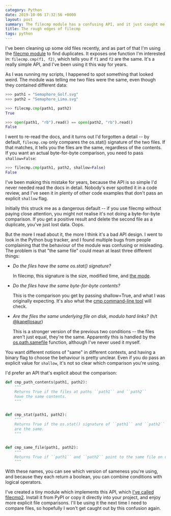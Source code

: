 ```yaml
---
category: Python
date: 2019-10-06 17:32:56 +0000
layout: post
summary: The filecmp module has a confusing API, and it just caught me out.
title: The rough edges of filecmp
tags: python
---
```


I've been cleaning up some old files recently, and as part of that I'm using the [filecmp module](https://docs.python.org/3/library/filecmp.html) to find duplicates.
It exposes one function I'm interested in: `filecmp.cmp(f1, f2)`, which tells you if `f1` and `f2` are the same.
It's a really simple API, and I've been using it this way for years.

As I was running my scripts, I happened to spot something that looked weird.
The module was telling me two files were the same, even though they contained different data:

```python
>>> path1 = "Semaphore_Golf.svg"
>>> path2 = "Semaphore_Lima.svg"

>>> filecmp.cmp(path1, path2)
True

>>> open(path1, "rb").read() == open(path2, "rb").read()
False
```

I went to re-read the docs, and it turns out I'd forgotten a detail -- by default, `filecmp.cmp` only compares the os.stat() signature of the two files.
If that matches, it tells you the files are the same, regardless of the contents.
If you want an actual byte-for-byte comparison, you need to pass `shallow=False`:

```python
>>> filecmp.cmp(path1, path2, shallow=False)
False
```

I've been making this mistake for years, because the API is so simple I'd never needed read the docs in detail.
Nobody's ever spotted it in a code review, and I've seen it in plenty of other code examples that don't pass an explicit `shallow` flag.

Initially this struck me as a dangerous default -- if you use filecmp without paying close attention, you might not realise it's not doing a byte-for-byte comparison.
If you get a positive result and delete the second file as a duplicate, you've just lost data.
Oops.

But the more I read about it, the more I think it's a bad API design.
I went to look in the Python bug tracker, and I found multiple bugs from people complaining that the behaviour of the module was confusing or misleading.
The problem is that "the same file" could mean at least three different things:

*   *Do the files have the same os.stat() signature?*

    In filecmp, this signature is the size, modified time, and [the mode](https://docs.python.org/3/library/stat.html#stat.S_IFMT).

*   *Do the files have the same byte-for-byte contents?*

    This is the comparison you get by passing shallow=True, and what I was originally expecting.
    It's also what the [cmp command-line tool](https://linux.die.net/man/1/cmp) will check.

*   *Are the files the same underlying file on disk, modulo hard links?*
    (h/t [@kapellosaur](https://twitter.com/kapellosaur))

    This is a stronger version of the previous two conditions -- the files aren't just equal, they're the same.
    Apparently this is handled by the [os.path.samefile](https://docs.python.org/3/library/os.path.html#os.path.samefile) function, although I've never used it myself.

You want different notions of "same" in different contexts, and having a binary flag to choose the behaviour is pretty unclear.
Even if you do pass an explicit value for `shallow`, it's not so clear which comparison you're using.

I'd prefer an API that's explicit about the comparison:

```python
def cmp_path_contents(path1, path2):
    """
    Returns True if the files at paths ``path1`` and ``path2``
    have the same contents.
    """


def cmp_stat(path1, path2):
    """
    Returns True if the os.stat() signature of ``path1`` and ``path2``
    are the same.
    """


def cmp_same_file(path1, path2):
    """
    Returns True if ``path1`` and ``path2`` point to the same file on disk.
    """
```

With these names, you can see which version of sameness you're using, and because they each return a boolean, you can combine conditions with logical operators.

I've created a tiny module which implements this API, which [I've called filecmp2](https://pypi.org/project/filecmp2/).
Install it from PyPI or copy it directly into your project, and enjoy more explicit file comparisons.
I'll be using it the next time I need to compare files, so hopefully I won't get caught out by this confusion again.
